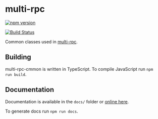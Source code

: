 # multi-rpc

[![npm version](https://badge.fury.io/js/multi-rpc-common.svg)](https://badge.fury.io/js/multi-rpc-common)

[![Build Status](https://travis-ci.org/znetstar/multi-rpc-common.svg?branch=master)](https://travis-ci.org/znetstar/multi-rpc-common)

Common classes used in [multi-rpc](https://github.com/znetstar/multi-rpc).

## Building

multi-rpc-cmmon is written in TypeScript. To compile JavaScript run `npm run build`.

## Documentation

Documentation is available in the `docs/` folder or [online here](https://multi-rpc-common.docs.zacharyboyd.nyc).

To generate docs run `npm run docs`.
